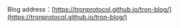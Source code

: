 Blog address：[https://tronprotocol.github.io/tron-blog/](https://tronprotocol.github.io/tron-blog/)


